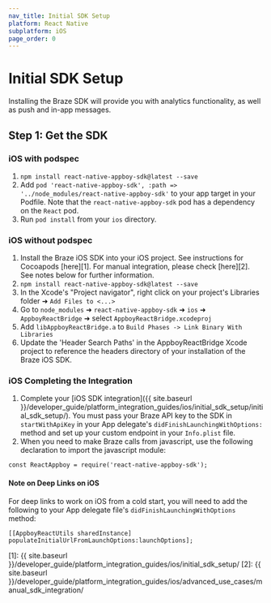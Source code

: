 ```yaml
---
nav_title: Initial SDK Setup
platform: React Native
subplatform: iOS
page_order: 0
---
```

# Initial SDK Setup

Installing the Braze SDK will provide you with analytics functionality, as well as push and in-app messages.

## Step 1: Get the SDK

### iOS with podspec
1. `npm install react-native-appboy-sdk@latest --save`
2. Add `pod 'react-native-appboy-sdk', :path => '../node_modules/react-native-appboy-sdk'` to your app target in your Podfile. Note that the `react-native-appboy-sdk` pod has a dependency on the `React` pod.
3. Run `pod install` from your `ios` directory.

### iOS without podspec

1.  Install the Braze iOS SDK into your iOS project.  See instructions for Cocoapods [here][1]. For manual integration, please check [here][2].  See notes below for further information.
2. `npm install react-native-appboy-sdk@latest --save`
3. In the Xcode's "Project navigator", right click on your project's Libraries folder ➜ `Add Files to <...>`
4. Go to `node_modules` ➜ `react-native-appboy-sdk` ➜ `ios` ➜ `AppboyReactBridge` ➜ select `AppboyReactBridge.xcodeproj`
5. Add `libAppboyReactBridge.a` to `Build Phases -> Link Binary With Libraries`
6. Update the 'Header Search Paths' in the AppboyReactBridge Xcode project to reference the headers directory of your installation of the Braze iOS SDK.

### iOS Completing the Integration
1.  Complete your [iOS SDK integration]({{ site.baseurl }}/developer_guide/platform_integration_guides/ios/initial_sdk_setup/initial_sdk_setup/).  You must pass your Braze API key to the SDK in `startWithApiKey` in your App delegate's `didFinishLaunchingWithOptions:` method and set up your custom endpoint in your `Info.plist` file.
2.  When you need to make Braze calls from javascript, use the following declaration to import the javascript module:

```
const ReactAppboy = require('react-native-appboy-sdk');
```

#### Note on Deep Links on iOS

For deep links to work on iOS from a cold start, you will need to add the following to your App delegate file's `didFinishLaunchingWithOptions` method:

```
[[AppboyReactUtils sharedInstance] populateInitialUrlFromLaunchOptions:launchOptions];
```

[1]: {{ site.baseurl }}/developer_guide/platform_integration_guides/ios/initial_sdk_setup/
[2]: {{ site.baseurl }}/developer_guide/platform_integration_guides/ios/advanced_use_cases/manual_sdk_integration/
